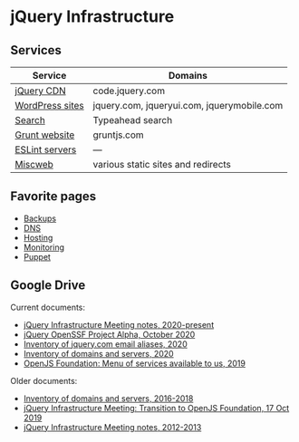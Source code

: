# jQuery Infrastructure

## Services

| Service | Domains
|--|--
| [jQuery CDN](./cdn.md) | code.jquery.com
| [WordPress sites](./wordpress.md) | jquery.com, jqueryui.com, jquerymobile.com
| [Search](./search.md) | Typeahead search
| [Grunt website](./grunt.md) | gruntjs.com
| [ESLint servers](./eslint.md) | —
| [Miscweb](./miscweb.md) | various static sites and redirects

## Favorite pages

* [Backups](./backup.md)
* [DNS](./dns.md)
* [Hosting](./hosting.md)
* [Monitoring](./monitoring.md)
* [Puppet](./puppet.md)

## Google Drive

Current documents:

* [jQuery Infrastructure Meeting notes, 2020-present](https://docs.google.com/document/d/1LTsHLjsBKUnVSWClN13VzATcVETq3E9ieGBopDAPDLE/edit)
* [jQuery OpenSSF Project Alpha, October 2020](https://docs.google.com/document/d/17HtdC07yrobbN0zT3yAjvQe2BUoN-ayJ0Xr9AAo6L6Y/edit)
* [Inventory of jquery.com email aliases, 2020](https://docs.google.com/spreadsheets/d/1StsTQg3dJkzv5Q9a852SMcg1GeK0xqqvLNeccfGAPWE/edit)
* [Inventory of domains and servers, 2020](https://docs.google.com/spreadsheets/d/1fvjxJNLejzdbooz-tYWEs5_Eh3fBBPYcE6U69njhxlc/edit)
* [OpenJS Foundation: Menu of services available to us, 2019](https://docs.google.com/document/d/1yQgEMvnY0apAEYoiysfae7qqmbJAfd4eLgmGKviPZ_0/edit)

Older documents:

* [Inventory of domains and servers, 2016-2018](https://docs.google.com/spreadsheets/d/1Tj_29ElMpcEZM8JI8LYUWvUQe6xFTdqnKETQfiRpiOc/edit)
* [jQuery Infrastructure Meeting: Transition to OpenJS Foundation, 17 Oct 2019](https://docs.google.com/document/d/1E5T81kukC26dK-RZPjmJ8nBKuoID4nCLImGT1e2SYbU/edit)
* [jQuery Infrastructure Meeting notes, 2012-2013](https://docs.google.com/document/d/1JUfGj8dQH3Q4JoBOlNnfDFrESzMt6LhktXsmtPYocXI/edit)
